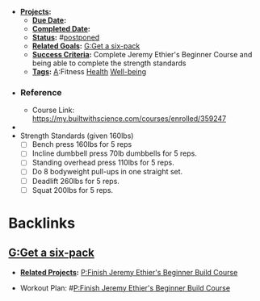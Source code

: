 - **[Projects](<Projects.md>):**
    - **[Due Date](<Due Date.md>):** 
    - **[Completed Date](<Completed Date.md>):**
    - **[Status](<Status.md>):** #[postponed](<postponed.md>)
    - **[Related Goals](<Related Goals.md>):** [G:Get a six-pack](<G:Get a six-pack.md>)
    - **[Success Criteria](<Success Criteria.md>):** Complete Jeremy Ethier's Beginner Course and being able to complete the strength standards
    - **[Tags](<Tags.md>):** [A](<A.md>):Fitness [Health](<Health.md>) [Well-being](<Well-being.md>)
- ### Reference
    - Course Link: https://my.builtwithscience.com/courses/enrolled/359247
- 
- Strength Standards (given 160lbs)
    - [ ] Bench press 160lbs for 5 reps
    - [ ] Incline dumbbell press 70lb dumbbells for 5 reps.
    - [ ] Standing overhead press 110lbs for 5 reps.
    - [ ] Do 8 bodyweight pull-ups in one straight set.
    - [ ] Deadlift 260lbs for 5 reps.
    - [ ] Squat 200lbs for 5 reps.

# Backlinks
## [G:Get a six-pack](<G:Get a six-pack.md>)
- **[Related Projects](<Related Projects.md>):** [P:Finish Jeremy Ethier's Beginner Build Course](<P:Finish Jeremy Ethier's Beginner Build Course.md>)

- Workout Plan: #[P:Finish Jeremy Ethier's Beginner Build Course](<P:Finish Jeremy Ethier's Beginner Build Course.md>)

